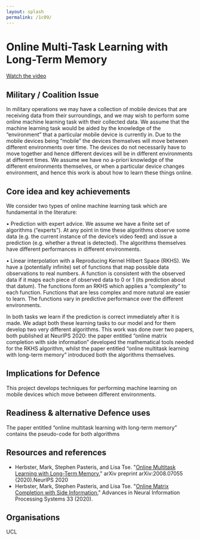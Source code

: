```yaml
---
layout: splash
permalink: /1c09/
---
```


# Online Multi-Task Learning with Long-Term Memory

[Watch the video](https://ibm.box.com/v/Showcase-1c09-video)

## Military / Coalition Issue
In military operations we may have a collection of mobile devices that are receiving data from their surroundings, and we may wish to perform some online machine learning task with their collected data. We assume that the machine learning task would be aided by the knowledge of the “environment” that a particular mobile device is currently in. Due to the mobile devices being “mobile” the devices themselves will move between different environments over time. The devices do not necessarily have to move together and hence different devices will be in different environments at different times. We assume we have no a-priori knowledge of the different environments themselves, or when a particular device changes environment, and hence this work is about how to learn these things online.

## Core idea and key achievements
We consider two types of online machine learning task which are fundamental in the literature:

•	Prediction with expert advice. We assume we have a finite set of algorithms (“experts”). At any point in time these algorithms observe some data (e.g. the current instance of the device’s video feed) and issue a prediction (e.g. whether a threat is detected). The algorithms themselves have different performances in different environments.

•	Linear interpolation with a Reproducing Kernel Hilbert Space (RKHS). We have a (potentially infinite) set of functions that map possible data observations to real numbers. A function is consistent with the observed data if it maps each piece of observed data to 0 or 1 (its prediction about that datum). The functions form an RKHS which applies a “complexity” to each function. Functions that are less complex and more natural are easier to learn. The functions vary in predictive performance over the different environments.

In both tasks we learn if the prediction is correct immediately after it is made. We adapt both these learning tasks to our model and for them develop two very different algorithms. This work was done over two papers, both published at NeurIPS 2020: the paper entitled “online matrix completion with side information” developed the mathematical tools needed for the RKHS algorithm, whilst the paper entitled “online multitask learning with long-term memory” introduced both the algorithms themselves.


## Implications for Defence
This project develops techniques for performing machine learning on mobile devices which move between different environments.

## Readiness & alternative Defence uses
The paper entitled “online multitask learning with long-term memory” contains the pseudo-code for both algorithms

<!-- ![image info](/dais/achievements/images/1a02_figure1.jpg) -->

## Resources and references
* Herbster, Mark, Stephen Pasteris, and Lisa Tse. "[Online Multitask Learning with Long-Term Memory.](/doc-5921/)" arXiv preprint arXiv:2008.07055 (2020).NeurIPS 2020
* Herbster, Mark, Stephen Pasteris, and Lisa Tse. "[Online Matrix Completion with Side Information.](/doc-5941/)" Advances in Neural Information Processing Systems 33 (2020).

## Organisations
UCL 


